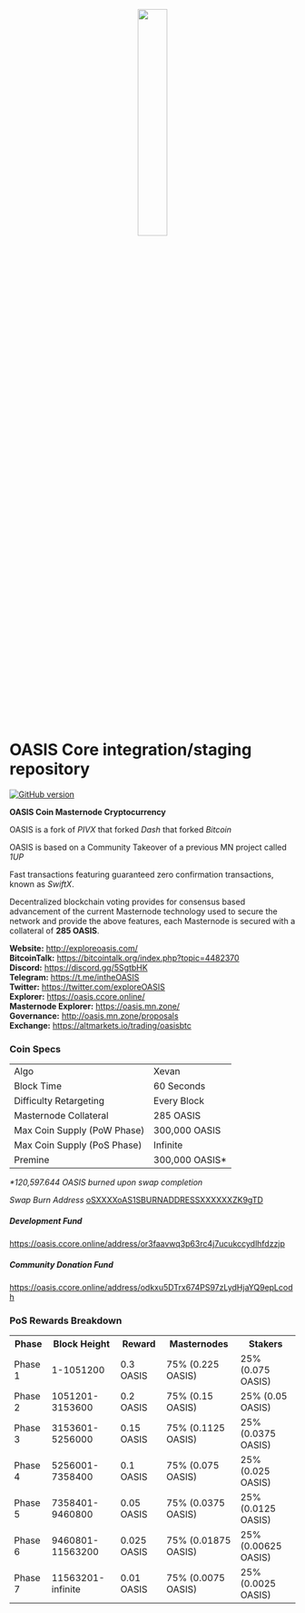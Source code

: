 <p align="center">
	<img src="https://cdn.discordapp.com/attachments/434714258127847425/533141511907573780/oasis-no-bkgd-.png" width=32%/>
</p>

OASIS Core integration/staging repository
=====================================

[![GitHub version](https://badge.fury.io/gh/OasisCoinTeam%2FOASIS.svg)](https://badge.fury.io/gh/OasisCoinTeam%2FOASIS)

**OASIS Coin Masternode Cryptocurrency**

OASIS is a fork of _PIVX_ that forked _Dash_ that forked _Bitcoin_

OASIS is based on a Community Takeover of a previous MN project called _1UP_

Fast transactions featuring guaranteed zero confirmation transactions, known as _SwiftX_.

Decentralized blockchain voting provides for consensus based advancement of the current Masternode technology used to secure the network and provide the above features, each Masternode is secured with a collateral of **285 OASIS**.

**Website:** <a href="http://exploreoasis.com/">http://exploreoasis.com/</a><br>
**BitcoinTalk:** <a href="https://bitcointalk.org/index.php?topic=4482370">https://bitcointalk.org/index.php?topic=4482370</a><br>
**Discord:** <a href="https://discord.gg/5SgtbHK">https://discord.gg/5SgtbHK</a><br>
**Telegram:** <a href="https://t.me/intheOASIS">https://t.me/intheOASIS</a><br>
**Twitter:** <a href="https://twitter.com/exploreOASIS">https://twitter.com/exploreOASIS</a><br>
**Explorer:** <a href="https://oasis.ccore.online/">https://oasis.ccore.online/</a><br>
**Masternode Explorer:** <a href="https://oasis.mn.zone/">https://oasis.mn.zone/</a><br>
**Governance:** <a href="http://oasis.mn.zone/proposals">http://oasis.mn.zone/proposals</a><br>
**Exchange:** <a href="https://altmarkets.io/trading/oasisbtc">https://altmarkets.io/trading/oasisbtc</a><br>


### Coin Specs
<table>
<tr><td>Algo</td><td>Xevan</td></tr>
<tr><td>Block Time</td><td>60 Seconds</td></tr>
<tr><td>Difficulty Retargeting</td><td>Every Block</td></tr>
<tr><td>Masternode Collateral</td><td>285 OASIS</td></tr>
<tr><td>Max Coin Supply (PoW Phase)</td><td>300,000 OASIS</td></tr>
<tr><td>Max Coin Supply (PoS Phase)</td><td>Infinite</td></tr>
<tr><td>Premine</td><td>300,000 OASIS*</td></tr>
</table>

<em>*120,597.644 OASIS burned upon swap completion

Swap Burn Address </em><a href="https://oasis.ccore.online/address/osxxxxoas1sburnaddressxxxxxxzk9gtd" >oSXXXXoAS1SBURNADDRESSXXXXXXZK9gTD</a> 

##### Development Fund<br>
https://oasis.ccore.online/address/or3faavwq3p63rc4j7ucukccydlhfdzzjp
<br>
##### Community Donation Fund<br>
https://oasis.ccore.online/address/odkxu5DTrx674PS97zLydHjaYQ9epLcodh

### PoS Rewards Breakdown
<table>
<th>Phase</th><th>Block Height</th><th>Reward</th><th>Masternodes</th><th>Stakers</th>
<tr><td>Phase 1</td><td>      1-1051200</td><td>0.3 OASIS</td><td>75% (0.225 OASIS)</td><td>25% (0.075 OASIS)</td></tr>
<tr><td>Phase 2</td><td>1051201-3153600</td><td>0.2 OASIS</td><td>75% (0.15 OASIS)</td><td>25% (0.05 OASIS)</td></tr>
<tr><td>Phase 3</td><td>3153601-5256000</td><td>0.15 OASIS</td><td>75% (0.1125 OASIS)</td><td>25% (0.0375 OASIS)</td></tr>
<tr><td>Phase 4</td><td>5256001-7358400</td><td>0.1 OASIS</td><td>75% (0.075 OASIS)</td><td>25% (0.025 OASIS)</td></tr>
<tr><td>Phase 5</td><td>7358401-9460800</td><td>0.05 OASIS</td><td>75% (0.0375 OASIS)</td><td>25% (0.0125 OASIS)</td></tr>
<tr><td>Phase 6</td><td>9460801-11563200</td><td>0.025 OASIS</td><td>75% (0.01875 OASIS)</td><td>25% (0.00625 OASIS)</td></tr>
<tr><td>Phase 7</td><td>11563201-infinite</td><td>0.01 OASIS</td><td>75% (0.0075 OASIS)</td><td>25% (0.0025 OASIS)</td></tr>
</table>
